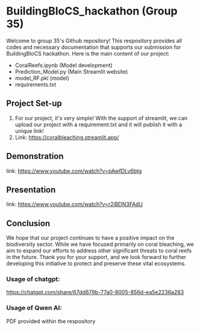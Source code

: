 # BuildingBloCS_hackathon (Group 35)
Welcome to group 35's Github repository! This respository provides all codes and necessary documentation that supports our submission for BuildingBloCS hackathon. Here is the main content of our project:

- CoralReefs.ipynb (Model development)
- Prediction_Model.py (Main Streamlit website)
- model_RF.pkl (model)
- requirements.txt


## Project Set-up
1. For our project, it's very simple! With the support of streamlit, we can upload our project with a requirement.txt and it will publish it with a unique link!
2. Link: https://coralbleaching.streamlit.app/

## Demonstration
link: https://www.youtube.com/watch?v=pAwfDLv6btg

## Presentation
link: https://www.youtube.com/watch?v=r2iBDN3FAdU

## Conclusion
We hope that our project continues to have a positive impact on the biodiversity sector. While we have focused primarily on coral bleaching, we aim to expand our efforts to address other significant threats to coral reefs in the future. Thank you for your support, and we look forward to further developing this initiative to protect and preserve these vital ecosystems.


### Usage of chatgpt:
https://chatgpt.com/share/67dd679b-77a0-8005-856d-ea5e2236a283

### Usage of Qwen AI:
PDF provided within the respository
